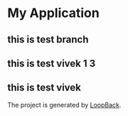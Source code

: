 # My Application
## this is test branch

## this is test vivek 1 3

## this is test vivek

The project is generated by [LoopBack](http://loopback.io).
